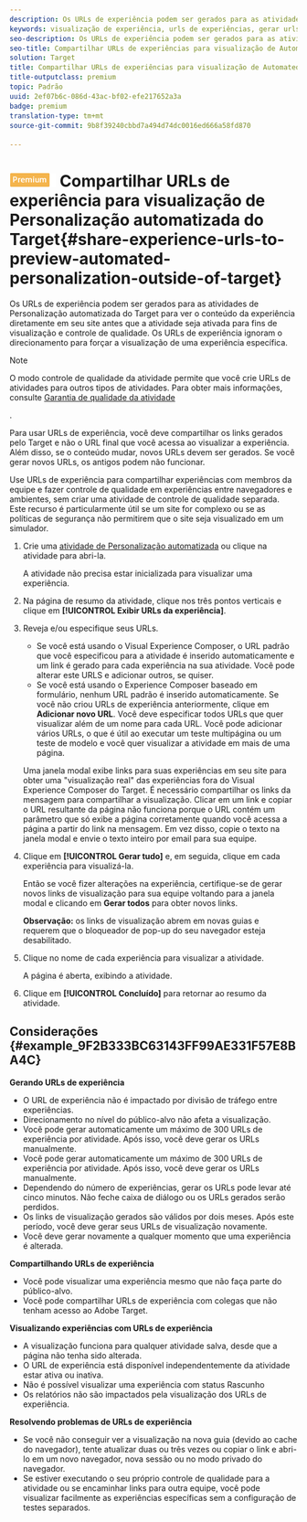 ```yaml
---
description: Os URLs de experiência podem ser gerados para as atividades de Personalização automatizada do Target para ver o conteúdo da experiência diretamente em seu site antes que a atividade seja ativada para fins de visualização e controle de qualidade. Os URLs de experiência ignoram o direcionamento para forçar a visualização de uma experiência específica.
keywords: visualização de experiência, urls de experiências, gerar urls, ver urls de experiências
seo-description: Os URLs de experiência podem ser gerados para as atividades de Personalização automatizada do Target para ver o conteúdo da experiência diretamente em seu site antes que a atividade seja ativada para fins de visualização e controle de qualidade. Os URLs de experiência ignoram o direcionamento para forçar a visualização de uma experiência específica.
seo-title: Compartilhar URLs de experiências para visualização de Automated Personalization fora do Target
solution: Target
title: Compartilhar URLs de experiências para visualização de Automated Personalization fora do Target
title-outputclass: premium
topic: Padrão
uuid: 2ef07b6c-086d-43ac-bf02-efe217652a3a
badge: premium
translation-type: tm+mt
source-git-commit: 9b8f39240cbbd7a494d74dc0016ed666a58fd870

---
```



# ![PREMIUM](/help/assets/premium.png) Compartilhar URLs de experiência para visualização de Personalização automatizada do Target{#share-experience-urls-to-preview-automated-personalization-outside-of-target}

Os URLs de experiência podem ser gerados para as atividades de Personalização automatizada do Target para ver o conteúdo da experiência diretamente em seu site antes que a atividade seja ativada para fins de visualização e controle de qualidade. Os URLs de experiência ignoram o direcionamento para forçar a visualização de uma experiência específica.

>[!NOTE]
>
>O modo controle de qualidade da atividade permite que você crie URLs de atividades para outros tipos de atividades. Para obter mais informações, consulte [Garantia de qualidade da atividade](../../c-activities/c-activity-qa/activity-qa.md#concept_9329EF33DE7D41CA9815C8115DBC4E40)

.

Para usar URLs de experiência, você deve compartilhar os links gerados pelo Target e não o URL final que você acessa ao visualizar a experiência. Além disso, se o conteúdo mudar, novos URLs devem ser gerados. Se você gerar novos URLs, os antigos podem não funcionar.

Use URLs de experiência para compartilhar experiências com membros da equipe e fazer controle de qualidade em experiências entre navegadores e ambientes, sem criar uma atividade de controle de qualidade separada. Este recurso é particularmente útil se um site for complexo ou se as políticas de segurança não permitirem que o site seja visualizado em um simulador.

1. Crie uma [atividade de Personalização automatizada](../../c-activities/t-automated-personalization/create-ap-activity.md#task_8AAF837796D74CF893CA2F88BA1491C9) ou clique na atividade para abri-la.

   A atividade não precisa estar inicializada para visualizar uma experiência.
1. Na página de resumo da atividade, clique nos três pontos verticais e clique em **[!UICONTROL Exibir URLs da experiência]**.
1. Reveja e/ou especifique seus URLs.

   * Se você está usando o Visual Experience Composer, o URL padrão que você especificou para a atividade é inserido automaticamente e um link é gerado para cada experiência na sua atividade. Você pode alterar este URLS e adicionar outros, se quiser.
   * Se você está usando o Experience Composer baseado em formulário, nenhum URL padrão é inserido automaticamente. Se você não criou URLs de experiência anteriormente, clique em **Adicionar novo URL**. Você deve especificar todos URLs que quer visualizar além de um nome para cada URL.
   Você pode adicionar vários URLs, o que é útil ao executar um teste multipágina ou um teste de modelo e você quer visualizar a atividade em mais de uma página.

   Uma janela modal exibe links para suas experiências em seu site para obter uma &quot;visualização real&quot; das experiências fora do Visual Experience Composer do Target. É necessário compartilhar os links da mensagem para compartilhar a visualização. Clicar em um link e copiar o URL resultante da página não funciona porque o URL contém um parâmetro que só exibe a página corretamente quando você acessa a página a partir do link na mensagem. Em vez disso, copie o texto na janela modal e envie o texto inteiro por email para sua equipe.
1. Clique em **[!UICONTROL Gerar tudo]** e, em seguida, clique em cada experiência para visualizá-la.

   Então se você fizer alterações na experiência, certifique-se de gerar novos links de visualização para sua equipe voltando para a janela modal e clicando em **Gerar todos** para obter novos links.

   **Observação:** os links de visualização abrem em novas guias e requerem que o bloqueador de pop-up do seu navegador esteja desabilitado.

1. Clique no nome de cada experiência para visualizar a atividade.

   A página é aberta, exibindo a atividade.
1. Clique em **[!UICONTROL Concluído]** para retornar ao resumo da atividade.

## Considerações {#example_9F2B333BC63143FF99AE331F57E8BA4C}

**Gerando URLs de experiência**

* O URL de experiência não é impactado por divisão de tráfego entre experiências.
* Direcionamento no nível do público-alvo não afeta a visualização.
* Você pode gerar automaticamente um máximo de 300 URLs de experiência por atividade. Após isso, você deve gerar os URLs manualmente.
* Você pode gerar automaticamente um máximo de 300 URLs de experiência por atividade. Após isso, você deve gerar os URLs manualmente.
* Dependendo do número de experiências, gerar os URLs pode levar até cinco minutos. Não feche caixa de diálogo ou os URLs gerados serão perdidos.
* Os links de visualização gerados são válidos por dois meses. Após este período, você deve gerar seus URLs de visualização novamente.
* Você deve gerar novamente a qualquer momento que uma experiência é alterada.

**Compartilhando URLs de experiência**

* Você pode visualizar uma experiência mesmo que não faça parte do público-alvo.
* Você pode compartilhar URLs de experiência com colegas que não tenham acesso ao Adobe Target.

**Visualizando experiências com URLs de experiência**

* A visualização funciona para qualquer atividade salva, desde que a página não tenha sido alterada.
* O URL de experiência está disponível independentemente da atividade estar ativa ou inativa.
* Não é possível visualizar uma experiência com status Rascunho
* Os relatórios não são impactados pela visualização dos URLs de experiência.

**Resolvendo problemas de URLs de experiência**

* Se você não conseguir ver a visualização na nova guia (devido ao cache do navegador), tente atualizar duas ou três vezes ou copiar o link e abri-lo em um novo navegador, nova sessão ou no modo privado do navegador.
* Se estiver executando o seu próprio controle de qualidade para a atividade ou se encaminhar links para outra equipe, você pode visualizar facilmente as experiências específicas sem a configuração de testes separados.


